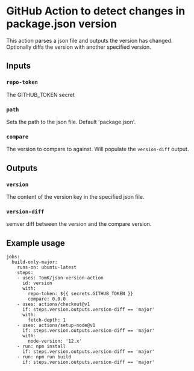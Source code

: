 # GitHub Action to detect changes in package.json version

This action parses a json file and outputs the version has changed. Optionally diffs the version with another specified
version.

## Inputs

### `repo-token`

The GITHUB_TOKEN secret

### `path`

Sets the path to the json file. Default 'package.json'.

### `compare`

The version to compare to against. Will populate the `version-diff` output.

## Outputs

### `version`

The content of the version key in the specified json file.

### `version-diff`

semver diff between the version and the compare version.

## Example usage

```
jobs:
  build-only-major:
    runs-on: ubuntu-latest
    steps:
    - uses: TomK/json-version-action
      id: version
      with:
        repo-token: ${{ secrets.GITHUB_TOKEN }}
        compare: 0.0.0
    - uses: actions/checkout@v1
      if: steps.version.outputs.version-diff == 'major'
      with:
        fetch-depth: 1
    - uses: actions/setup-node@v1
      if: steps.version.outputs.version-diff == 'major'
      with:
        node-version: '12.x'
    - run: npm install
      if: steps.version.outputs.version-diff == 'major'
    - run: npm run build
      if: steps.version.outputs.version-diff == 'major'
```
